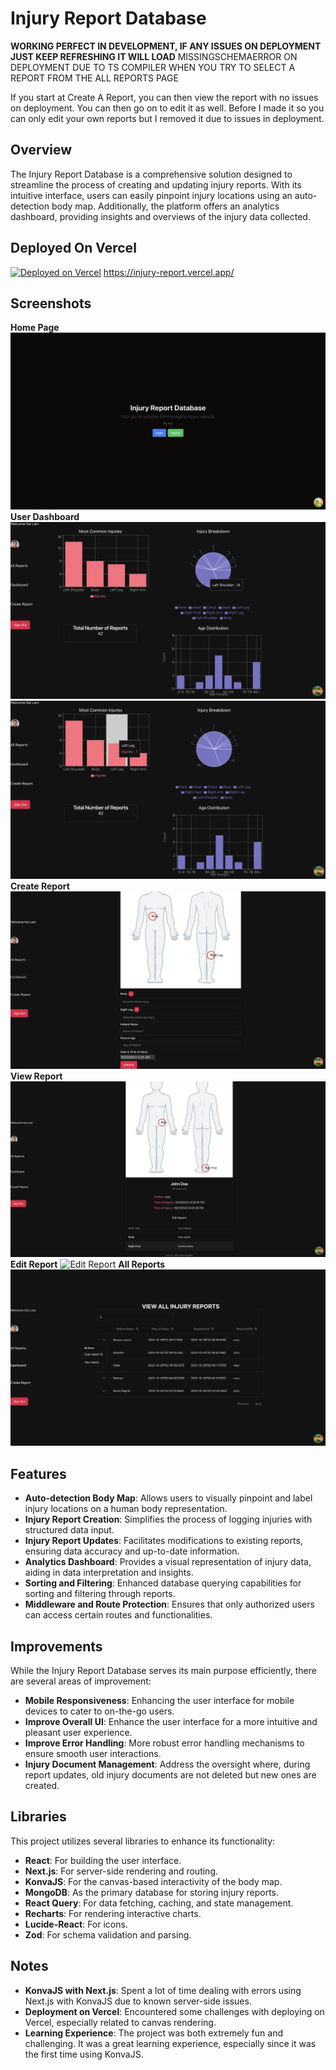 # Injury Report Database

**WORKING PERFECT IN DEVELOPMENT, IF ANY ISSUES ON DEPLOYMENT JUST KEEP REFRESHING IT WILL LOAD**
MISSINGSCHEMAERROR ON DEPLOYMENT DUE TO TS COMPILER WHEN YOU TRY TO SELECT A REPORT FROM THE ALL REPORTS PAGE

If you start at Create A Report, you can then view the report with no issues on deployment. You can then go on to edit it as well. Before I made it so you can only edit your own reports but I removed it due to issues in deployment.

## Overview

The Injury Report Database is a comprehensive solution designed to streamline the process of creating and updating injury reports. With its intuitive interface, users can easily pinpoint injury locations using an auto-detection body map. Additionally, the platform offers an analytics dashboard, providing insights and overviews of the injury data collected.

## Deployed On Vercel

[![Deployed on Vercel](https://vercel.com/button)](https://injury-report.vercel.app/)
https://injury-report.vercel.app/

## Screenshots

**Home Page**
![Home View](/public/homeView.png)
**User Dashboard**
![User Dashboard](/public/dashboard1.png)
![User Dashboard](/public/dashboard2.png)
**Create Report**
![Create Report](/public/editView.png)
**View Report**
![View Report](/public/viewOne.png)
**Edit Report**
![Edit Report](/public/editReport.png)
**All Reports**
![All Reports](/public/allView.png)

## Features

- **Auto-detection Body Map**: Allows users to visually pinpoint and label injury locations on a human body representation.
- **Injury Report Creation**: Simplifies the process of logging injuries with structured data input.
- **Injury Report Updates**: Facilitates modifications to existing reports, ensuring data accuracy and up-to-date information.
- **Analytics Dashboard**: Provides a visual representation of injury data, aiding in data interpretation and insights.
- **Sorting and Filtering**: Enhanced database querying capabilities for sorting and filtering through reports.
- **Middleware and Route Protection**: Ensures that only authorized users can access certain routes and functionalities.

## Improvements

While the Injury Report Database serves its main purpose efficiently, there are several areas of improvement:

- **Mobile Responsiveness**: Enhancing the user interface for mobile devices to cater to on-the-go users.
- **Improve Overall UI**: Enhance the user interface for a more intuitive and pleasant user experience.
- **Improve Error Handling**: More robust error handling mechanisms to ensure smooth user interactions.
- **Injury Document Management**: Address the oversight where, during report updates, old injury documents are not deleted but new ones are created.

## Libraries

This project utilizes several libraries to enhance its functionality:

- **React**: For building the user interface.
- **Next.js**: For server-side rendering and routing.
- **KonvaJS**: For the canvas-based interactivity of the body map.
- **MongoDB**: As the primary database for storing injury reports.
- **React Query**: For data fetching, caching, and state management.
- **Recharts**: For rendering interactive charts.
- **Lucide-React**: For icons.
- **Zod**: For schema validation and parsing.

## Notes

- **KonvaJS with Next.js**: Spent a lot of time dealing with errors using Next.js with KonvaJS due to known server-side issues.
- **Deployment on Vercel**: Encountered some challenges with deploying on Vercel, especially related to canvas rendering.
- **Learning Experience**: The project was both extremely fun and challenging. It was a great learning experience, especially since it was the first time using KonvaJS.
